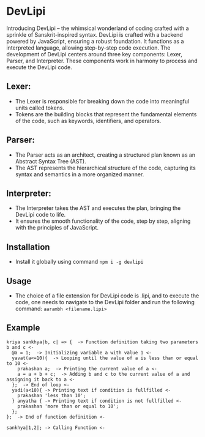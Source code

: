 # DevLipi

Introducing DevLipi – the whimsical wonderland of coding crafted with a sprinkle of Sanskrit-inspired syntax. DevLipi is crafted with a backend powered by JavaScript, ensuring a robust foundation. It functions as a interpreted language, allowing step-by-step code execution. The development of DevLipi centers around three key components: Lexer, Parser, and Interpreter. These components work in harmony to process and execute the DevLipi code.

## Lexer:

- The Lexer is responsible for breaking down the code into meaningful units called tokens.
- Tokens are the building blocks that represent the fundamental elements of the code, such as keywords, identifiers, and operators.

## Parser:

- The Parser acts as an architect, creating a structured plan known as an Abstract Syntax Tree (AST).
- The AST represents the hierarchical structure of the code, capturing its syntax and semantics in a more organized manner.

## Interpreter:

- The Interpreter takes the AST and executes the plan, bringing the DevLipi code to life.
- It ensures the smooth functionality of the code, step by step, aligning with the principles of JavaScript.


## Installation

- Install it globally using command
`npm i -g devlipi`

## Usage

- The choice of a file extension for DevLipi code is .lipi, and to execute the code, one needs to navigate to the DevLipi folder and run the following command:
`aarambh <filename.lipi>`

## Example

```
kriya sankhya|b, c| => {  -> Function definition taking two parameters b and c <-
  @a = 1;  -> Initializing variable a with value 1 <-
  yavat(a<=10){  -> Looping until the value of a is less than or equal to 10 <-
    prakashan a;  -> Printing the current value of a <-
    a = a + b + c;  -> Adding b and c to the current value of a and assigning it back to a <-
  };  -> End of loop <-
  yadi(a<10){ -> Printing text if condition is fullfilled <-
    prakashan 'less than 10';
  } anyatha { -> Printing text if condition is not fullfilled <-
    prakashan 'more than or equal to 10';
  };
};  -> End of function definition <-

sankhya|1,2|; -> Calling Function <-
```
